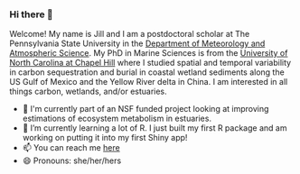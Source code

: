 ### Hi there 👋

Welcome! My name is Jill and I am a postdoctoral scholar at The Pennsylvania State University in the [Department of Meteorology and Atmospheric Science](met.psu.edu). My PhD in Marine Sciences is from the [University of North Carolina at Chapel Hill](marine.unc.edu) where I studied spatial and temporal variability in carbon sequestration and burial in coastal wetland sediments along the US Gulf of Mexico and the Yellow River delta in China. I am interested in all things carbon, wetlands, and/or estuaries. 

- 🔭 I'm currently part of an NSF funded project looking at improving estimations of ecosystem metabolism in estuaries.  
- 🌱 I’m currently learning a lot of R. I just built my first R package and am working on putting it into my first Shiny app!  
- 📫 You can reach me [here](mailto:jva5648@psu.edu)  
- 😄 Pronouns: she/her/hers

<!--
**jmarriola/jmarriola** is a ✨ _special_ ✨ repository because its `README.md` (this file) appears on your GitHub profile.

Here are some ideas to get you started:

- 🔭 I’m currently working on ...
- 🌱 I’m currently learning ...
- 👯 I’m looking to collaborate on ...
- 🤔 I’m looking for help with ...
- 💬 Ask me about ...
- 📫 How to reach me: ...
- 😄 Pronouns: ...
- ⚡ Fun fact: ...
-->
